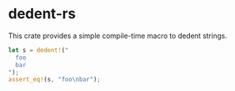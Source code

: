 # dedent-rs

This crate provides a simple compile-time macro to dedent strings.

```rust
let s = dedent!("
  foo
  bar
");
assert_eq!(s, "foo\nbar");
```
